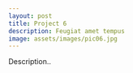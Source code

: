 ```yaml
---
layout: post
title: Project 6
description: Feugiat amet tempus
image: assets/images/pic06.jpg
---
```


Description..